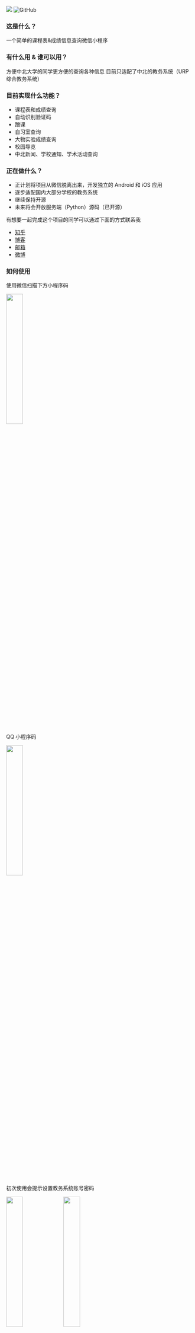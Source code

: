 ![](https://img.shields.io/badge/Version-2.1.6-green.svg) ![GitHub](https://img.shields.io/github/license/Dreace233/North-University-of-China-Rankings-Curriculum-Information.svg)

### 这是什么？
一个简单的课程表&成绩信息查询微信小程序
### 有什么用 & 谁可以用？ 
方便中北大学的同学更方便的查询各种信息
目前只适配了中北的教务系统（URP 综合教务系统）

### 目前实现什么功能？
* 课程表和成绩查询
* 自动识别验证码
* 蹭课
* 自习室查询
* 大物实验成绩查询
* 校园导览
* 中北新闻、学校通知、学术活动查询
### 正在做什么？
* 正计划将项目从微信脱离出来，开发独立的 Android 和 iOS 应用
* 逐步适配国内大部分学校的教务系统
* 继续保持开源
* 未来将会开放服务端（Python）源码（已开源）

有想要一起完成这个项目的同学可以通过下面的方式联系我
* [知乎][zhihu]
* [博客][blog]
* [邮箱][email]
* [微博][weibo]
### 如何使用
使用微信扫描下方小程序码

<img height="30%" width="30%" src="https://s2.ax1x.com/2019/06/30/Z1RNXd.jpg"/>

QQ 小程序码

<img height="30%" width="30%" src="https://s2.ax1x.com/2019/07/22/eiQ7qg.jpg"/>

初次使用会提示设置教务系统账号密码

<img height="30%" width="30%" src="https://s2.ax1x.com/2019/11/23/MqXyfx.png"/> <img height="30%" width="30%" src="https://s2.ax1x.com/2019/11/23/MqX26O.png"/>

设置完成保存即可，返回到成绩或者课程表界面刷新即可查看信息，上部可以选择查看的学期

<img height="30%" width="30%" src="https://s2.ax1x.com/2019/11/23/MqXB79.png"/> <img height="30%" width="30%" src="https://s2.ax1x.com/2019/06/30/Z1gdvd.png"/>

在“更多”页面还有其他小功能

<img height="30%" width="30%" src="https://s2.ax1x.com/2019/11/23/MqXRXD.png"/> <img height="30%" width="30%" src="https://s2.ax1x.com/2019/11/23/MqXjBQ.png"/> <img height="30%" width="30%" src="https://s2.ax1x.com/2019/11/23/MqXv7j.png"/>

蹭课、空教室、校园导览等

<img height="30%" width="30%" src="https://s2.ax1x.com/2019/11/23/MqX47d.png"/> <img height="30%" width="30%" src="https://s2.ax1x.com/2019/06/30/Z1gyUf.png"/> <img height="30%" width="30%" src="https://s2.ax1x.com/2019/11/23/MqXh0H.png"/>

*注：所有信息来自教务系统和学校官网，空教室、蹭课、安排等有时效性的信息只有本学期内容

### 版本日志

#### Version 2.1.6

  1. F 修复 课程表导出异常问题

#### Version 2.1.5
  1. A 新增 成绩查询模式二，仅供原有模式失效时使用
  2. R 移除 考试安排查询
#### Version 2.1.4
  1. U 更新 页面位置
  2. U 更新 完善鉴权机制
#### Version 2.1.3
  1. A 新增 游客模式
  2. U 更新 体测成绩页面 UI
#### Version 2.1.2
  1. A 新增 查询体测成绩
  2. A 新增 手动添加的课程表可修改
  3. U 更新 通知栏移动到课程表页面顶部
  4. F 修复 通知栏滚动失效
  5. F 修复 刷新成绩提示无数据后本地数据被暂时覆盖
#### Version 2.1.0
  1. A 新增 一卡通余额查询
  2. A 新增 图书馆藏书查询
  3. A 新增 班级课表查询
  4. A 新增 咨询内容可以转发
  5. U 更新 登陆界面
  6. U 更新 用户协议
  7. U 更新 课程详情弹窗
  8. U 更新 校园导览配色
  9. U 更新 咨询页面布局与配色
  10. F 修复 无法从分享的课表或成绩页面返回
#### Version 2.0.11
  1. 增加反馈接口
#### Version 2.0.10
  1. 统一视觉效果
  2. 调整一些功能入口
#### Version 2.0.9
  1. 对全部 API 进行重构提升兼容性
  2. 更新一些图标资源
#### Version 2.0.8
  1. 新增：咨询查询，包括中北新闻、学校通知和学术活动
  2. 注：数据来自学校官网，每十分钟更新一次，若涉及到附件下载需到官网下载
#### Version 2.0.7
  1. 课程表界面学期选择默认隐藏，可在左上角开启
  2. 不再有操作频繁的提示
  3. QQ 小程序即将上线
#### Version 2.0.6
  1. 调整学期切换方式
  2. 全新的成绩页面
  3. 服务器优化，连续查询加载时间减少 50%
#### Version 2.0.5
  1. 增加功能状态显示
  2. 发生特殊情况时展示更详细的信息
#### Version 2.0.4
  1. 新功能：校园导览
  2. 替换“更多”页面图标
  3. UI 调整
  4. 修复一些问题
#### Version 2.0.3
  1. 我的页面顶部增加滚动通知
  2. 可以通过观看视频广告来支持小程序
#### Version 2.0.1
  1. 课程表可以切换显示的周数并增加日期和上课事件显示
  2. “更多”页面布局调整
  3. UI 微调
#### Version 2.0.0
  1. 新功能：大物实验成绩查询，可在 更多->大物实验 找到该功能
  2. 注：仅可查询自行预约的大物实验成绩"
#### Version 1.9.9
  1. 新功能：全校无课教室查询
  2. 注：可在 更多->自习室 使用查询功能
#### Version 1.9.8
  1. bug 修复
#### Version 1.9.7
  1. 新增蹭课功能，可以搜索全校课程并添加到自己的课程表中，可以在“更多”页面找到
  2. “公告”页面替换为“更多”页面，公告、FAQ、版本、开源的等页面移入
  3. 注：蹭课功能还在测试中，如遇到问题请及时反馈
#### Version 1.9.5
  1. 新增手动添加课程表功能，点击课程表页面的“加号”可以找到
  2. 分享课程表和成绩时只分享当前查看的学期
#### Version 1.9.2
  1. bug 修复
  2. 课程表底部增加没有具体时间的课程显示
#### Version 1.9.0
  1. 新增公告页面
#### Version 1.8.9.5
  1. 账号切换逻辑优化 
  2. 服务端代码开源，可在 我的->关于->开源 查看项目地址
#### Version 1.8.9
  1. 修复课程表在特殊情况下显示异常
  2. 测试与保存按钮合并为登录按钮
  3. 新增账号切换功能
#### Version 1.8.8
  1. 增加导出课程表功能，具体使用方法可在导出页面查看
  2. 在最近一个学期成绩最后增加全部学期的 GPA 显示（全部和必修）
  3. 右下角的按钮可切换到左下角
#### Version 1.8.7
  1. 增加服务器负载显示
  2. 一些细微调整
  3. 开发中功能：1.计算全部课程绩点而不是只有一个学期绩点 2.导出课程表到日历（包含上下课时间），熟悉 iCal 的同学可以联系我共同完成
#### Version 1.8.6
  1. UI 配色修改
  2. 加粗显示当前周数
  3. 调整右下角刷新按钮
  4. 如果你希望共同开发小程序请到 GitHub 查看相关信息
  5. 开源代码转到另一个账号下，原有代码不再更新，新的地址可以在 我的->关于->开源 查看
  6. 注：由于发现一些比较严重的问题提前发布这个开发版本
#### Version 1.8.5
  1. 做了一些清理
  2. 修复几处遗留问题
#### Version 1.8.3
  1. 相同的课程表使用相同的颜色显示
  2. 稍微修改了课程表显示方式（需重新获取课程表并重启小程序）
  3. 常规修复
#### Version 1.8.0
  1. 增加广告显示，具体信息请查看“关于”页面
  2. 修复 iPad 课程表显示不正常
  3. 课程表左上角增加当前周数显示
  4. 增加服务器状态显示
  5. 修改登录提示
  6. 取消下拉刷新成绩
  7. UI 调整
#### Version 1.7.0
  1. 调整登录方式为个人门户，请及时更新信息
  2. 修复挂科成绩无法显示的 bug
  3. 账号设置页面增加测试登录按钮
  4. 提升信息获取速度
  5. 逻辑优化
  6. UI 调整
#### Version 1.6.0
  1. 优化课程表显示
  2. 调整打开分享逻辑
  3. 点击课程可以显示时间重复的课程（滑动查看）
  4. UI 调整
 #### Version 1.5.5
  1. tips:打开分享后，再次刷新查看自己的信息
  2. 调整打开分享卡片的逻辑
  3. 修复一个恶性 bug
  4. 修复加载数据时逻辑错误
  #### Version 1.5.3
  1. 加客服入口
  2. 可通过右上角进行转发操作
  3. 冷启动时主动检查更新
  4. UI 调整

[blog]:https://dreace.top
[zhihu]:https://www.zhihu.com/people/ni-xiang-42-96/
[weibo]:http://weibo.com/Dreace
[email]:mailto:Dreace@Foxmail.com
